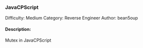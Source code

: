 ### JavaCPScript

Difficulty: Medium
Category: Reverse Engineer
Author: bean5oup

#### Description:

Mutex in JavaCPScript
